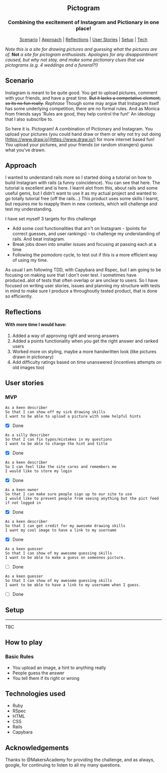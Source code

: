 

<h2 align="center"> Pictogram </h2>
<h3 align="center"> Combining the excitement of Instagram and Pictionary in one place! </h3>

 <p align="center">  <a href='#scenario'>Scenario</a> |  <a href='#approach'>Approach</a>   |   <a href='#reflections'>Reflections</a> |
 <a href='#user_story'> User Stories</a> |  <a href='#setup'>Setup</a>   |   <a href='#tech'>Tech</a>
   

*Note this is a site for drawing pictures and guessing what the pictures are of.* **Not** *a site for pictogram enthusiasts.
Apologies for any disappointment caused, but why not stay, and make some pictionary clues that use pictograms (e.g. 4 weddings and a funeral?!)*

## Scenario <a name= "scenario"></a>

Instagram is meant to be quite good. You get to upload pictures, comment with your friends, and have a great time. ~~But it lacks a competative element, so its no fun really.~~ *Rephrase* Though some may argue that Instagram itself has some underlying competition, there are no formal rules. And as Monica from friends says 'Rules are good, they help control the fun!' An ideology that I also subscribe to.

So here it is. Pictogram! A combination of Pictionary and Instagram. You upload your pictures (you could hand draw or them or why not try out doing [https://www.draw.io](https://www.draw.io/) for more internet based fun! You upload your pictures, and your friends (or random strangers) guess what you've drawn.

## Approach <a name= "approach"></a>

I wanted to understand rails more so I started doing a tutorial on how to build Instagram with rails (a funny coincidence). You can see that here[](). The tutorial is excellent and is here[](). I learnt alot from this, about rails and some useful gems, but I didn't want to use it as my actual project and wanted to go totally tutorial free (off the rails...) This product uses some skills I learnt, but requires me to reapply them in new contexts, which will challenge and test my understanding.

I have set myself 3 targets for this challenge

   - Add some cool functionalities that arn't on Instagram - (points for correct guesses, and user rankings) - to challenge my understanding of rails. And beat instagram.
   - Break jobs down into smaller issues and focusing at passing each at a time
   - Following the pomodoro cycle, to test out if this is a more efficient way of using my time.

As usual I am following TDD, with Capybara and Rspec, but I am going to be focusing on making sure that I don't over test. I sometimes have produced..alot of tests that often overlap or are unclear to users. So I have focused on writing user stories, issues and planning my structure with tests in mind to make sure I produce a throughoutly tested product, that is done so efficiently.

## Reflections <a name= "reflections"></a>

#### With more time I would have:

1) Added a way of approving right and wrong answers
2) Added a points functionality when you get the right answer and ranked users
3)  Worked more on styling, maybe a more handwritten look (like pictures drawn in pictionary)
4) Add difficulty ratings based on time unanswered (incentives attempts on old images too)


## User stories <a name= "user_story"></a>

### MVP

```
As a keen describer
So that I can show off my sick drawing skills
I want to be able to upload a picture with some helpful hints
```
- [x] Done

```
As a silly describer
So that I can fix typos/mistakes in my questions
I want to be able to change the hint and title
```
- [x] Done

```
As a keen describer
So I can feel like the site cares and remembers me
I would like to store my login
```
- [x] Done
```
As a keen owner
So that I can make sure people sign up to our site to use
I would like to prevent people from seeing anything but the pict feed if not logged in
```
- [x] Done
```
As a keen describer
So that I can get credit for my awesome drawing skills
I want my cool image to have a link to my username
```
- [x] Done
```
As a keen guesser
So that I can show of my awesome guessing skills
I want to be able to make a guess on someones picture.
```
- [ ] Done

```
As a keen guesser
So that I can show of my awesome guessing skills
I want to be able to have a link to my username when I guess.
```
- [ ] Done


## Setup <a name= "Setup"></a>
-------
TBC

## How to play <a name= "Play"></a>

### Basic Rules

- You upload an image, a hint to anything really
- People guess the answer
- You tell them if its right or wrong

## Technologies used  <a name= "Technologies"></a>
  - Ruby
  - RSpec
  - HTML
  - CSS
  - Rails
  - Capybara

## Acknowledgements

Thanks to @MakersAcademy for providing the challenge, and as always, google, for continuing to listen to all my many questions.
